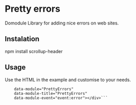 # Pretty errors
Domodule Library for adding nice errors on web sites.

## Instalation
npm install scrollup-header

## Usage
Use the HTML in the example and customise to your needs.
```<div
    data-module="PrettyErrors"
    data-module-title="PrettyErrors"
    data-module-event="event:error"></div>```
